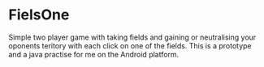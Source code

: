 # FielsOne

Simple two player game with taking fields and gaining or neutralising your oponents teritory with each click on one of the fields. 
This is a prototype and a java practise for me on the Android platform.
